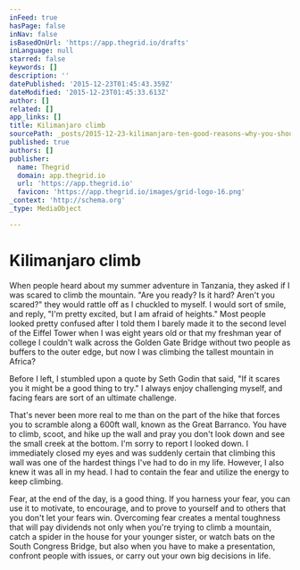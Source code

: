 ```yaml
---
inFeed: true
hasPage: false
inNav: false
isBasedOnUrl: 'https://app.thegrid.io/drafts'
inLanguage: null
starred: false
keywords: []
description: ''
datePublished: '2015-12-23T01:45:43.359Z'
dateModified: '2015-12-23T01:45:33.613Z'
author: []
related: []
app_links: []
title: Kilimanjaro climb
sourcePath: _posts/2015-12-23-kilimanjaro-ten-good-reasons-why-you-should-climb.md
published: true
authors: []
publisher:
  name: Thegrid
  domain: app.thegrid.io
  url: 'https://app.thegrid.io'
  favicon: 'https://app.thegrid.io/images/grid-logo-16.png'
_context: 'http://schema.org'
_type: MediaObject

---
```

# Kilimanjaro climb

When people heard about my
summer adventure in Tanzania, they asked if I was scared to climb the mountain.
"Are you ready? Is it hard? Aren't you scared?" they would rattle off as I
chuckled to myself. I would sort of smile, and reply, "I'm pretty excited, but
I am afraid of heights." Most people looked pretty confused after I told them I
barely made it to the second level of the Eiffel Tower when I was eight years
old or that my freshman year of college I couldn't walk across the Golden Gate
Bridge without two people as buffers to the outer edge, but now I was
climbing the tallest mountain in Africa?

Before
I left, I stumbled upon a quote by Seth Godin that said, "If it scares you it
might be a good thing to try." I always enjoy challenging myself, and facing
fears are sort of an ultimate challenge.

That's
never been more real to me than on the part of the hike that forces you to
scramble along a 600ft wall, known as the Great Barranco. You have to climb,
scoot, and hike up the wall and pray you don't look down and see the small
creek at the bottom.  I'm sorry to report I looked down. I immediately closed
my eyes and was suddenly certain that climbing this wall was one of
the hardest things I've had to do in my life. However, I also knew it
was all in my head. I had to contain the fear and utilize the energy to keep
climbing.

Fear,
at the end of the day, is a good thing. If you harness your fear, you can use
it to motivate, to encourage, and to prove to yourself and to others that you
don't let your fears win. Overcoming fear creates a mental
toughness that will pay dividends not only when you're trying to climb a
mountain, catch a spider in the house for your younger sister, or watch bats on
the South Congress Bridge, but also when you have to make a presentation,
confront people with issues, or carry out your own big decisions in life.